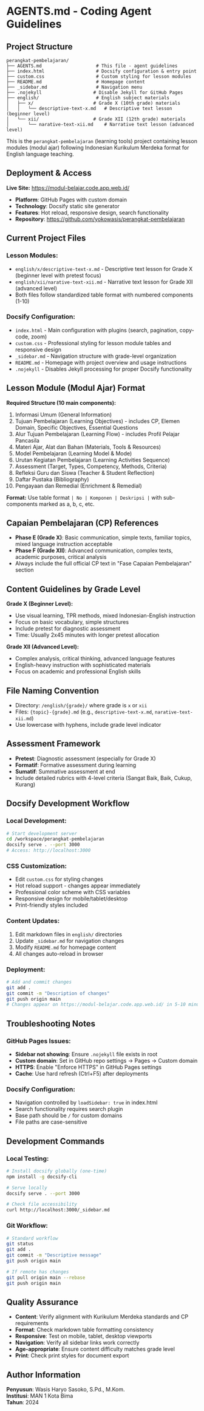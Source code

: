 # AGENTS.md - Coding Agent Guidelines

## Project Structure

```
perangkat-pembelajaran/
├── AGENTS.md                    # This file - agent guidelines
├── index.html                   # Docsify configuration & entry point
├── custom.css                   # Custom styling for lesson modules
├── README.md                    # Homepage content
├── _sidebar.md                  # Navigation menu
├── .nojekyll                   # Disable Jekyll for GitHub Pages
├── english/                     # English subject materials
│   ├── x/                      # Grade X (10th grade) materials
│   │   └── descriptive-text-x.md   # Descriptive text lesson (beginner level)
│   └── xii/                    # Grade XII (12th grade) materials
│       └── narative-text-xii.md    # Narrative text lesson (advanced level)
```

This is the `perangkat-pembelajaran` (learning tools) project containing lesson modules (modul ajar) following Indonesian Kurikulum Merdeka format for English language teaching.

## Deployment & Access

**Live Site:** https://modul-belajar.code.app.web.id/
- **Platform**: GitHub Pages with custom domain
- **Technology**: Docsify static site generator
- **Features**: Hot reload, responsive design, search functionality
- **Repository**: https://github.com/yokowasis/perangkat-pembelajaran

## Current Project Files

### Lesson Modules:
- `english/x/descriptive-text-x.md` - Descriptive text lesson for Grade X (beginner level with pretest focus)
- `english/xii/narative-text-xii.md` - Narrative text lesson for Grade XII (advanced level)
- Both files follow standardized table format with numbered components (1-10)

### Docsify Configuration:
- `index.html` - Main configuration with plugins (search, pagination, copy-code, zoom)
- `custom.css` - Professional styling for lesson module tables and responsive design
- `_sidebar.md` - Navigation structure with grade-level organization
- `README.md` - Homepage with project overview and usage instructions
- `.nojekyll` - Disables Jekyll processing for proper Docsify functionality

## Lesson Module (Modul Ajar) Format

**Required Structure (10 main components):**

1. Informasi Umum (General Information)
2. Tujuan Pembelajaran (Learning Objectives) - includes CP, Elemen Domain, Specific Objectives, Essential Questions
3. Alur Tujuan Pembelajaran (Learning Flow) - includes Profil Pelajar Pancasila
4. Materi Ajar, Alat dan Bahan (Materials, Tools & Resources)
5. Model Pembelajaran (Learning Model & Mode)
6. Urutan Kegiatan Pembelajaran (Learning Activities Sequence)
7. Assessment (Target, Types, Competency, Methods, Criteria)
8. Refleksi Guru dan Siswa (Teacher & Student Reflection)
9. Daftar Pustaka (Bibliography)
10. Pengayaan dan Remedial (Enrichment & Remedial)

**Format:** Use table format `| No | Komponen | Deskripsi |` with sub-components marked as a, b, c, etc.

## Capaian Pembelajaran (CP) References

- **Phase E (Grade X)**: Basic communication, simple texts, familiar topics, mixed language instruction acceptable
- **Phase F (Grade XII)**: Advanced communication, complex texts, academic purposes, critical analysis
- Always include the full official CP text in "Fase Capaian Pembelajaran" section

## Content Guidelines by Grade Level

**Grade X (Beginner Level):**
- Use visual learning, TPR methods, mixed Indonesian-English instruction
- Focus on basic vocabulary, simple structures
- Include pretest for diagnostic assessment
- Time: Usually 2x45 minutes with longer pretest allocation

**Grade XII (Advanced Level):**
- Complex analysis, critical thinking, advanced language features
- English-heavy instruction with sophisticated materials
- Focus on academic and professional English skills

## File Naming Convention

- Directory: `/english/{grade}/` where grade is `x` or `xii`
- Files: `{topic}-{grade}.md` (e.g., `descriptive-text-x.md`, `narative-text-xii.md`)
- Use lowercase with hyphens, include grade level indicator

## Assessment Framework

- **Pretest**: Diagnostic assessment (especially for Grade X)
- **Formatif**: Formative assessment during learning
- **Sumatif**: Summative assessment at end
- Include detailed rubrics with 4-level criteria (Sangat Baik, Baik, Cukup, Kurang)

## Docsify Development Workflow

### Local Development:
```bash
# Start development server
cd /workspace/perangkat-pembelajaran
docsify serve . --port 3000
# Access: http://localhost:3000
```

### CSS Customization:
- Edit `custom.css` for styling changes
- Hot reload support - changes appear immediately
- Professional color scheme with CSS variables
- Responsive design for mobile/tablet/desktop
- Print-friendly styles included

### Content Updates:
1. Edit markdown files in `english/` directories
2. Update `_sidebar.md` for navigation changes
3. Modify `README.md` for homepage content
4. All changes auto-reload in browser

### Deployment:
```bash
# Add and commit changes
git add .
git commit -m "Description of changes"
git push origin main
# Changes appear on https://modul-belajar.code.app.web.id/ in 5-10 minutes
```

## Troubleshooting Notes

### GitHub Pages Issues:
- **Sidebar not showing**: Ensure `.nojekyll` file exists in root
- **Custom domain**: Set in GitHub repo settings → Pages → Custom domain
- **HTTPS**: Enable "Enforce HTTPS" in GitHub Pages settings
- **Cache**: Use hard refresh (Ctrl+F5) after deployments

### Docsify Configuration:
- Navigation controlled by `loadSidebar: true` in index.html
- Search functionality requires search plugin
- Base path should be `/` for custom domains
- File paths are case-sensitive

## Development Commands

### Local Testing:
```bash
# Install docsify globally (one-time)
npm install -g docsify-cli

# Serve locally
docsify serve . --port 3000

# Check file accessibility
curl http://localhost:3000/_sidebar.md
```

### Git Workflow:
```bash
# Standard workflow
git status
git add .
git commit -m "Descriptive message"
git push origin main

# If remote has changes
git pull origin main --rebase
git push origin main
```

## Quality Assurance

- **Content**: Verify alignment with Kurikulum Merdeka standards and CP requirements
- **Format**: Check markdown table formatting consistency
- **Responsive**: Test on mobile, tablet, desktop viewports
- **Navigation**: Verify all sidebar links work correctly
- **Age-appropriate**: Ensure content difficulty matches grade level
- **Print**: Check print styles for document export

## Author Information

**Penyusun**: Wasis Haryo Sasoko, S.Pd., M.Kom.  
**Institusi**: MAN 1 Kota Bima  
**Tahun**: 2024

